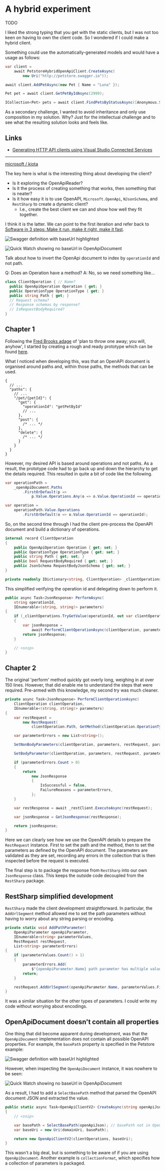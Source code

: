 # A hybrid experiment

TODO

I liked the strong typing that you get with the static clients, but I was not too keen on having to own the client code. So I wondered if I could make a hybrid client.

Something could use the automatically-generated models and would have a usage as follows:

```csharp
var client =
    await PetstoreHybridOpenApiClient.CreateAsync(
        new Uri("http://petstore.swagger.io"));

await client.AddPetAsync(new Pet { Name = "Luna" });

Pet pet = await client.GetPetByIdAsync(2999);

ICollection<Pet> pets = await client.FindPetsByStatusAsync([Anonymous.Sold]);
```

As a secondary challenge, I wanted to avoid inheritance and only use composition in my solution. Why? Just for the intellectual challenge and to see what the resulting solution looks and feels like.

## Links

- [Generating HTTP API clients using Visual Studio Connected Services](https://devblogs.microsoft.com/dotnet/generating-http-api-clients-using-visual-studio-connected-services/)

---

[microsoft / kiota](https://github.com/microsoft/kiota)

The key here is what is the interesting thing about developing the client?

- Is it exploring the OpenApiReader?
- Is it the process of creating something that works, then something that is neater?
- Is it how easy it is to use OpenAPI, `Microsoft.OpenApi`, `NJsonSchema`, and `RestSharp` to create a dynamic client?
  - I.e., create the best client we can and show how well they fit together.

I think it is the latter. We can point to the first iteration and refer back to [Software in 3 steps: Make it run, make it right, make it fast](https://www.10printiamcool.com/software-in-3-steps-make-it-run-make-it-right-make-it-fast).

![Swagger definition with baseUrl highlighted](https://github.com/andybalham/blog-source-code/blob/master/blog-posts/images/openapi-posts/swagger-with-baseurl-highlighted.png?raw=true)

![Quick Watch showing no baseUrl in OpenApiDocument](https://github.com/andybalham/blog-source-code/blob/master/blog-posts/images/openapi-posts/quick-watch-showing-no-baseurl-in-openapi-document.png?raw=true)

Talk about how to invert the OpenApi document to index by `operationId` and not path.

Q: Does an Operation have a method?
A: No, so we need something like...

```csharp
class ClientOperation { // Name?
  public OpenApiOperation Operation { get; }
  public OperationType OperationType { get; }
  public string Path { get; }
  // Request schema?
  // Response schemas by response?
  // IsRequestBodyRequired?
}
```

## Chapter 1

Following the [Fred Brooks adage](https://en.wikiquote.org/wiki/Fred_Brooks) of 'plan to throw one away; you will, anyhow', I started by creating a rough and ready prototype which can be found [here](https://github.com/andybalham/blog-source-code/blob/master/OpenApiDynamicClient/OpenApiDynamicClient/OpenApiClientV1.cs).

What I noticed when developing this, was that an OpenAPI document is organised around paths and, within those paths, the methods that can be used.

```jsonc
{
  // ...
  "paths": {
    // ...
    "/pet/{petId}": {
      "get": {
        "operationId": "getPetById"
        // ...
      },
      "post": {
        /* ... */
      },
      "delete": {
        /* ... */
      }
    }
  }
}
```

However, my desired API is based around operations and not paths. As a result, the prototype code had to go back up and down the hierarchy to get the details required. This resulted in quite a bit of code like the following.

```csharp
var operationPath =
    _openApiDocument.Paths
        .FirstOrDefault(p =>
            p.Value.Operations.Any(o => o.Value.OperationId == operationId));

var operation =
    operationPath.Value.Operations
        .FirstOrDefault(o => o.Value.OperationId == operationId);
```

So, on the second time through I had the client pre-process the OpenAPI document and build a dictionary of operations.

```csharp
internal record ClientOperation
{
    public OpenApiOperation Operation { get; set; }
    public OperationType OperationType { get; set; }
    public string Path { get; set; }
    public bool RequestBodyRequired { get; set; }
    public JsonSchema RequestBodyJsonSchema { get; set; }
}

private readonly IDictionary<string, ClientOperation> _clientOperations
```

This simplified verifying the operation id and delegating down to perform it.

```csharp
public async Task<JsonResponse> PerformAsync(
    string operationId,
    IEnumerable<(string, string)> parameters)
{
    if (_clientOperations.TryGetValue(operationId, out var clientOperation))
    {
        var jsonResponse =
            await PerformClientOperationAsync(clientOperation, parameters);
        return jsonResponse;
    }

    // <snip>
}
```

## Chapter 2

The original 'perform' method quickly got overly long, weighing in at over 150 lines. However, that did enable me to understand the steps that were required. Pre-armed with this knowledge, my second try was much cleaner.

```csharp
private async Task<JsonResponse> PerformClientOperationAsync(
    ClientOperation clientOperation,
    IEnumerable<(string, string)> parameters)
{
    var restRequest =
        new RestRequest(
            clientOperation.Path, GetMethod(clientOperation.OperationType));

    var parameterErrors = new List<string>();

    SetNonBodyParameters(clientOperation, parameters, restRequest, parameterErrors);

    SetBodyParameter(clientOperation, parameters, restRequest, parameterErrors);

    if (parameterErrors.Count > 0)
    {
        return
            new JsonResponse
            {
                IsSuccessful = false,
                FailureReasons = parameterErrors,
            };
    }

    var restResponse = await _restClient.ExecuteAsync(restRequest);

    var jsonResponse = GetJsonResponse(restResponse);

    return jsonResponse;
}
```

Here we can clearly see how we use the OpenAPI details to prepare the `RestRequest` instance. First to set the path and the method, then to set the parameters as defined by the OpenAPI document. The parameters are validated as they are set, recording any errors in the collection that is then inspected before the request is executed.

The final step is to package the response from `RestSharp` into our own `JsonResponse` class. This keeps the outside code decoupled from the `RestSharp` package.

## RestSharp simplified development

`RestSharp` made the client development straightforward. In particular, the `AddUrlSegment` method allowed me to set the path parameters without having to worry about any string parsing or encoding.

```csharp
private static void AddPathParameter(
    OpenApiParameter openApiParameter,
    IEnumerable<string> parameterValues,
    RestRequest restRequest,
    List<string> parameterErrors)
{
    if (parameterValues.Count() > 1)
    {
        parameterErrors.Add(
            $"{openApiParameter.Name} path parameter has multiple values");
        return;
    }

    restRequest.AddUrlSegment(openApiParameter.Name, parameterValues.First());
}
```

It was a similar situation for the other types of parameters. I could write my code without worrying about encodings.

## OpenApiDocument doesn't contain all properties

One thing that did become apparent during development, was that the `OpenApiDocument` implementation does not contain all possible OpenAPI properties. For example, the `basePath` property is specified in the Petstore example:

![Swagger definition with baseUrl highlighted](https://github.com/andybalham/blog-source-code/blob/master/blog-posts/images/openapi-posts/swagger-with-baseurl-highlighted.png?raw=true)

However, when inspecting the `OpenApiDocument` instance, it was nowhere to be seen:

![Quick Watch showing no baseUrl in OpenApiDocument](https://github.com/andybalham/blog-source-code/blob/master/blog-posts/images/openapi-posts/quick-watch-showing-no-baseurl-in-openapi-document.png?raw=true)

As a result, I had to add a `SelectBasePath` method that parsed the OpenAPI document JSON and extracted the value.

```csharp
public static async Task<OpenApiClientV2> CreateAsync(string openApiJson, Uri domainUri)
{
    // <snip>

    var basePath = SelectBasePath(openApiJson); // basePath not in OpenApiDocument
    var baseUri = new Uri(domainUri, basePath);

    return new OpenApiClientV2(clientOperations, baseUri);
}
```

This wasn't a big deal, but is something to be aware of if you are using `OpenApiDocument`. Another example is `collectionFormat`, which specifies how a collection of parameters is packaged.
